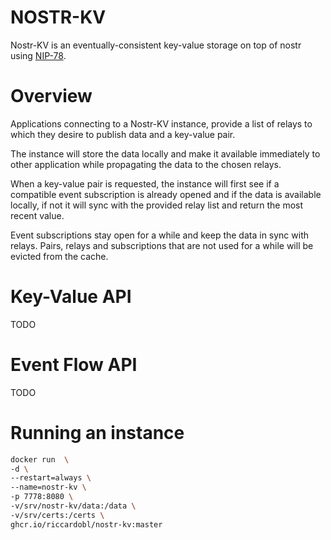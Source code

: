 # NOSTR-KV

Nostr-KV is an eventually-consistent key-value storage on top of nostr using [NIP-78](https://github.com/nostr-protocol/nips/blob/master/78.md).


# Overview
Applications connecting to a Nostr-KV instance, provide a list of relays to which they desire to publish data and a key-value pair.

The instance will store the data locally and make it available immediately to other application while propagating the data to the chosen relays.

When a key-value pair is requested, the instance will first see if a compatible event subscription is already opened and if the data is available locally, if not it will sync with the provided relay list and return the most recent value.

Event subscriptions stay open for a while and keep the data in sync with relays.
Pairs, relays and subscriptions that are not used for a while will be evicted from the cache.



# Key-Value API
TODO 

# Event Flow API
TODO


# Running an instance

```bash
docker run  \
-d \
--restart=always \
--name=nostr-kv \
-p 7778:8080 \
-v/srv/nostr-kv/data:/data \
-v/srv/certs:/certs \
ghcr.io/riccardobl/nostr-kv:master
```